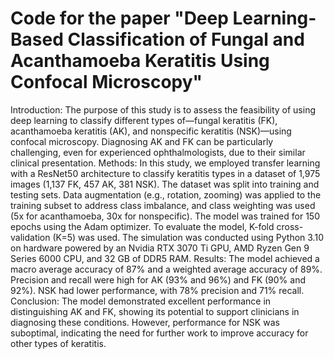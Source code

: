 # Code for the paper "Deep Learning-Based Classification of Fungal and Acanthamoeba Keratitis Using Confocal Microscopy"
Introduction: The purpose of this study is to assess the feasibility of using deep learning to classify different types of—fungal keratitis (FK), acanthamoeba keratitis (AK), and nonspecific keratitis (NSK)—using confocal microscopy. Diagnosing AK and FK can be particularly challenging, even for experienced ophthalmologists, due to their similar clinical presentation.
Methods: In this study, we employed transfer learning with a ResNet50 architecture to classify keratitis types in a dataset of 1,975 images (1,137 FK, 457 AK, 381 NSK). The dataset was split into training and testing sets. Data augmentation (e.g., rotation, zooming) was applied to the training subset to address class imbalance, and class weighting was used (5x for acanthamoeba, 30x for nonspecific). The model was trained for 150 epochs using the Adam optimizer. To evaluate the model, K-fold cross-validation (K=5) was used. The simulation was conducted using Python 3.10 on hardware powered by an Nvidia RTX 3070 Ti GPU, AMD Ryzen Gen 9 Series 6000 CPU, and 32 GB of DDR5 RAM.
Results: The model achieved a macro average accuracy of 87% and a weighted average accuracy of 89%. Precision and recall were high for AK (93% and 96%) and FK (90% and 92%). NSK had lower performance, with 78% precision and 71% recall. 
Conclusion: The model demonstrated excellent performance in distinguishing AK and FK, showing its potential to support clinicians in diagnosing these conditions. However, performance for NSK was suboptimal, indicating the need for further work to improve accuracy for other types of keratitis.
